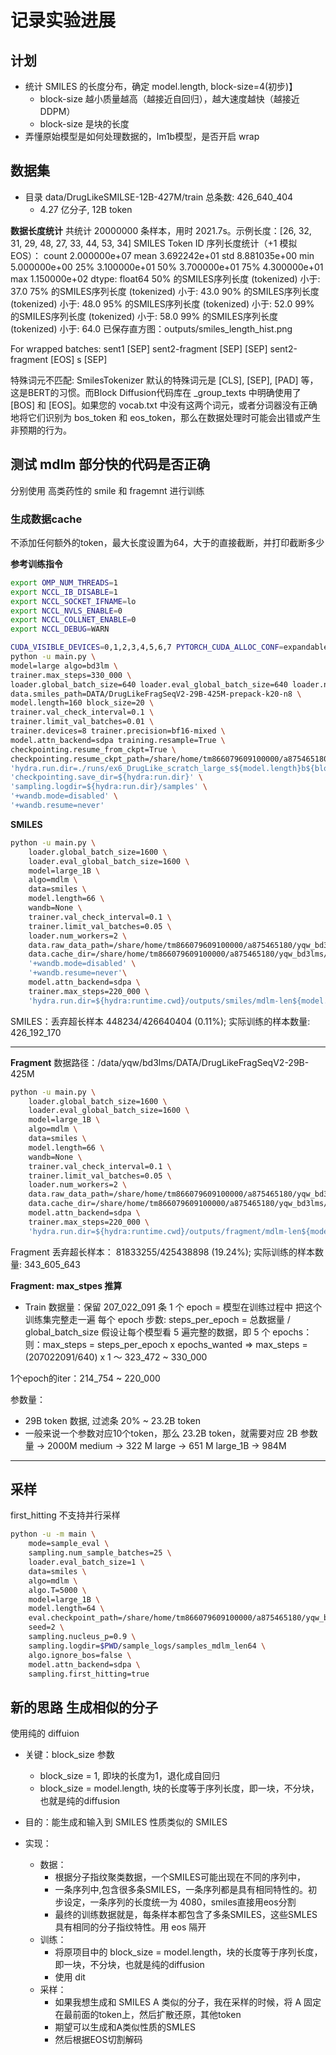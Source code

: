 # 记录实验进展

## 计划
- 统计 SMILES 的长度分布，确定 model.length, block-size=4(初步)】
  - block-size 越小质量越高（越接近自回归），越大速度越快（越接近DDPM） 
  - block-size 是块的长度
- 弄懂原始模型是如何处理数据的，lm1b模型，是否开启 wrap


## 数据集
- 目录 data/DrugLikeSMILSE-12B-427M/train 总条数: 426_640_404
  - 4.27 亿分子, 12B token

**数据长度统计**
共统计 20000000 条样本，用时 2021.7s。示例长度：[26, 32, 31, 29, 48, 27, 33, 44, 53, 34]
SMILES Token ID 序列长度统计（+1 模拟 EOS）：
count    2.000000e+07
mean     3.692242e+01
std      8.881035e+00
min      5.000000e+00
25%      3.100000e+01
50%      3.700000e+01
75%      4.300000e+01
max      1.150000e+02
dtype: float64
50% 的SMILES序列长度 (tokenized) 小于: 37.0
75% 的SMILES序列长度 (tokenized) 小于: 43.0
90% 的SMILES序列长度 (tokenized) 小于: 48.0
95% 的SMILES序列长度 (tokenized) 小于: 52.0
99% 的SMILES序列长度 (tokenized) 小于: 58.0
99% 的SMILES序列长度 (tokenized) 小于: 64.0
已保存直方图：outputs/smiles_length_hist.png

For wrapped batches:
sent1 [SEP] sent2-fragment [SEP]
[SEP] sent2-fragment [EOS] s [SEP]

特殊词元不匹配: SmilesTokenizer 默认的特殊词元是 [CLS], [SEP], [PAD] 等，这是BERT的习惯。而Block Diffusion代码库在 _group_texts 中明确使用了 [BOS] 和 [EOS]。如果您的 vocab.txt 中没有这两个词元，或者分词器没有正确地将它们识别为 bos_token 和 eos_token，那么在数据处理时可能会出错或产生非预期的行为。


## 测试 mdlm 部分快的代码是否正确
分别使用 高类药性的 smile 和 fragemnt 进行训练

### 生成数据cache
不添加任何额外的token，最大长度设置为64，大于的直接截断，并打印截断多少

**参考训练指令**
```bash
export OMP_NUM_THREADS=1
export NCCL_IB_DISABLE=1
export NCCL_SOCKET_IFNAME=lo
export NCCL_NVLS_ENABLE=0
export NCCL_COLLNET_ENABLE=0
export NCCL_DEBUG=WARN

CUDA_VISIBLE_DEVICES=0,1,2,3,4,5,6,7 PYTORCH_CUDA_ALLOC_CONF=expandable_segments:True WANDB_DIR=./runs PYTHONPATH=. \
python -u main.py \
model=large algo=bd3lm \
trainer.max_steps=330_000 \
loader.global_batch_size=640 loader.eval_global_batch_size=640 loader.num_workers=8 \
data.smiles_path=DATA/DrugLikeFragSeqV2-29B-425M-prepack-k20-n8 \
model.length=160 block_size=20 \
trainer.val_check_interval=0.1 \
trainer.limit_val_batches=0.01 \
trainer.devices=8 trainer.precision=bf16-mixed \
model.attn_backend=sdpa training.resample=True \
checkpointing.resume_from_ckpt=True \
checkpointing.resume_ckpt_path=/share/home/tm866079609100000/a875465180/yqw_bd3lms/bd3lms/runs/ex6_DrugLike_scratch_large_s160b20/20251014132103/runs/ex6_DrugLike_scratch_large_s160b20/20251014132103/checkpoints/0-150000.ckpt \
'hydra.run.dir=./runs/ex6_DrugLike_scratch_large_s${model.length}b${block_size}/${now:%Y%m%d%H%M%S}' \
'checkpointing.save_dir=${hydra:run.dir}' \
'sampling.logdir=${hydra:run.dir}/samples' \
'+wandb.mode=disabled' \
'+wandb.resume=never'

```


**SMILES**
```bash
python -u main.py \
    loader.global_batch_size=1600 \
    loader.eval_global_batch_size=1600 \
    model=large_1B \
    algo=mdlm \
    data=smiles \
    model.length=66 \
    wandb=None \
    trainer.val_check_interval=0.1 \
    trainer.limit_val_batches=0.05 \
    loader.num_workers=2 \
    data.raw_data_path=/share/home/tm866079609100000/a875465180/yqw_bd3lms/data/DrugLikeSMILSE-12B-427M \
    data.cache_dir=/share/home/tm866079609100000/a875465180/yqw_bd3lms/cache/cache-DrugLikeSMILES-12B-427M-addBOSEOS \
    '+wandb.mode=disabled' \
    '+wandb.resume=never'\
    model.attn_backend=sdpa \
    trainer.max_steps=220_000 \
    'hydra.run.dir=${hydra:runtime.cwd}/outputs/smiles/mdlm-len${model.length}/${now:%Y.%m.%d}/${now:%H%M%S}'
```

SMILES：丢弃超长样本 448234/426640404 (0.11%); 实际训练的样本数量: 426_192_170

---


**Fragment**
数据路径：/data/yqw/bd3lms/DATA/DrugLikeFragSeqV2-29B-425M

```bash
python -u main.py \
    loader.global_batch_size=1600 \
    loader.eval_global_batch_size=1600 \
    model=large_1B \
    algo=mdlm \
    data=smiles \
    model.length=66 \
    wandb=None \
    trainer.val_check_interval=0.1 \
    trainer.limit_val_batches=0.05 \
    loader.num_workers=2 \
    data.raw_data_path=/share/home/tm866079609100000/a875465180/yqw_bd3lms/data/DrugLikeFragSeqV2-29B-425M \
    data.cache_dir=/share/home/tm866079609100000/a875465180/yqw_bd3lms/cache/cache-DrugLikeFragSeqV2-29B-425M-addBOSEOS \
    model.attn_backend=sdpa \
    trainer.max_steps=220_000 \
    'hydra.run.dir=${hydra:runtime.cwd}/outputs/fragment/mdlm-len${model.length}/${now:%Y.%m.%d}/${now:%H%M%S}'
```

Fragment 丢弃超长样本： 81833255/425438898 (19.24%); 实际训练的样本数量: 343_605_643

**Fragment: max_stpes 推算**
- Train 数据量：保留 207_022_091 条
1 个 epoch = 模型在训练过程中 把这个训练集完整走一遍
每个 epoch 步数: steps_per_epoch = 总数据量 / global_batch_size
假设让每个模型看 5 遍完整的数据，即 5 个 epochs：
则：max_steps = steps_per_epoch x epochs_wanted
  =>  max_steps = (207022091/640)  x 1 ～  323_472 ~ 330_000

1个epoch的iter：214_754 ~ 220_000

参数量：
- 29B token 数据, 过滤条 20% ~ 23.2B token
- 一般来说一个参数对应10个token，那么 23.2B token，就需要对应 2B 参数量 -> 2000M
medium -> 322 M
large ->  651 M
large_1B -> 984M


---
## 采样
first_hitting 不支持并行采样
```bash
python -u -m main \
    mode=sample_eval \
    sampling.num_sample_batches=25 \
    loader.eval_batch_size=1 \
    data=smiles \
    algo=mdlm \
    algo.T=5000 \
    model=large_1B \
    model.length=64 \
    eval.checkpoint_path=/share/home/tm866079609100000/a875465180/yqw_bd3lms/bd3lms-alpha-main/outputs/smiles/mdlm-len64/2025.10.23/054208/checkpoints/0-80000.ckpt \
    seed=2 \
    sampling.nucleus_p=0.9 \
    sampling.logdir=$PWD/sample_logs/samples_mdlm_len64 \
    algo.ignore_bos=false \
    model.attn_backend=sdpa \
    sampling.first_hitting=true

```




## 新的思路 生成相似的分子
使用纯的 diffuion

- 关键：block_size 参数
  - block_size = 1, 即块的长度为1，退化成自回归
  - block_size = model.length, 块的长度等于序列长度，即一块，不分块，也就是纯的diffusion

- 目的：能生成和输入到 SMILES 性质类似的 SMILES
- 实现：
  - 数据：
    - 根据分子指纹聚类数据，一个SMILES可能出现在不同的序列中，
    - 一条序列中,包含很多条SMILES，一条序列都是具有相同特性的。初步设定，一条序列的长度统一为 4080，smiles直接用eos分割
    - 最终的训练数据就是，每条样本都包含了多条SMILES，这些SMLES具有相同的分子指纹特性。用 eos 隔开
  - 训练：
    - 将原项目中的 block_size = model.length，块的长度等于序列长度，即一块，不分块，也就是纯的diffusion
    - 使用 dit
  - 采样：
    - 如果我想生成和 SMILES A 类似的分子，我在采样的时候，将 A 固定在最前面的token上，然后扩散还原，其他token
    - 期望可以生成和A类似性质的SMLES
    - 然后根据EOS切割解码